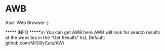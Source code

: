 # AWB
Ascii Web Browser :)

***** INFO *****\n
You can get AWB here
AWB will look for search results at the websites in the "Get Results" list, Default: github.com/MrSillyCats/AW/
